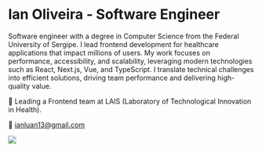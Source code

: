 # Ian Oliveira - Software Engineer

Software engineer with a degree in Computer Science from the Federal University of Sergipe. I lead frontend development for healthcare applications that impact millions of users. My work focuses on performance, accessibility, and scalability, leveraging modern technologies such as React, Next.js, Vue, and TypeScript. I translate technical challenges into efficient solutions, driving team performance and delivering high-quality value.

🏢 Leading a Frontend team at LAIS (Laboratory of Technological Innovation in Health).

📧 ianluan13@gmail.com

 
[<img src="https://img.shields.io/badge/linkedin-%230077B5.svg?&style=for-the-badge&logo=linkedin&logoColor=white" />](https://www.linkedin.com/in/ianluan/)
